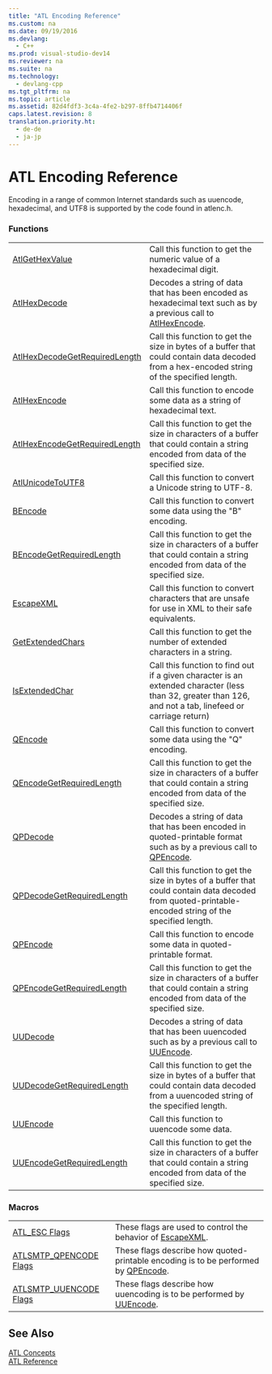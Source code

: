 ```yaml
---
title: "ATL Encoding Reference"
ms.custom: na
ms.date: 09/19/2016
ms.devlang: 
  - C++
ms.prod: visual-studio-dev14
ms.reviewer: na
ms.suite: na
ms.technology: 
  - devlang-cpp
ms.tgt_pltfrm: na
ms.topic: article
ms.assetid: 82d4fdf3-3c4a-4fe2-b297-8ffb4714406f
caps.latest.revision: 8
translation.priority.ht: 
  - de-de
  - ja-jp
---
```

# ATL Encoding Reference
Encoding in a range of common Internet standards such as uuencode, hexadecimal, and UTF8 is supported by the code found in atlenc.h.  
  
### Functions  
  
|||  
|-|-|  
|[AtlGetHexValue](../vs140/AtlGetHexValue.md)|Call this function to get the numeric value of a hexadecimal digit.|  
|[AtlHexDecode](../vs140/AtlHexDecode.md)|Decodes a string of data that has been encoded as hexadecimal text such as by a previous call to [AtlHexEncode](../vs140/AtlHexEncode.md).|  
|[AtlHexDecodeGetRequiredLength](../vs140/AtlHexDecodeGetRequiredLength.md)|Call this function to get the size in bytes of a buffer that could contain data decoded from a hex-encoded string of the specified length.|  
|[AtlHexEncode](../vs140/AtlHexEncode.md)|Call this function to encode some data as a string of hexadecimal text.|  
|[AtlHexEncodeGetRequiredLength](../vs140/AtlHexEncodeGetRequiredLength.md)|Call this function to get the size in characters of a buffer that could contain a string encoded from data of the specified size.|  
|[AtlUnicodeToUTF8](../vs140/AtlUnicodeToUTF8.md)|Call this function to convert a Unicode string to UTF-8.|  
|[BEncode](../vs140/BEncode.md)|Call this function to convert some data using the "B" encoding.|  
|[BEncodeGetRequiredLength](../vs140/BEncodeGetRequiredLength.md)|Call this function to get the size in characters of a buffer that could contain a string encoded from data of the specified size.|  
|[EscapeXML](../vs140/EscapeXML.md)|Call this function to convert characters that are unsafe for use in XML to their safe equivalents.|  
|[GetExtendedChars](../vs140/GetExtendedChars.md)|Call this function to get the number of extended characters in a string.|  
|[IsExtendedChar](../vs140/IsExtendedChar.md)|Call this function to find out if a given character is an extended character (less than 32, greater than 126, and not a tab, linefeed or carriage return)|  
|[QEncode](../vs140/QEncode.md)|Call this function to convert some data using the "Q" encoding.|  
|[QEncodeGetRequiredLength](../vs140/QEncodeGetRequiredLength.md)|Call this function to get the size in characters of a buffer that could contain a string encoded from data of the specified size.|  
|[QPDecode](../vs140/QPDecode.md)|Decodes a string of data that has been encoded in quoted-printable format such as by a previous call to [QPEncode](../vs140/QPEncode.md).|  
|[QPDecodeGetRequiredLength](../vs140/QPDecodeGetRequiredLength.md)|Call this function to get the size in bytes of a buffer that could contain data decoded from quoted-printable-encoded string of the specified length.|  
|[QPEncode](../vs140/QPEncode.md)|Call this function to encode some data in quoted-printable format.|  
|[QPEncodeGetRequiredLength](../vs140/QPEncodeGetRequiredLength.md)|Call this function to get the size in characters of a buffer that could contain a string encoded from data of the specified size.|  
|[UUDecode](../vs140/UUDecode.md)|Decodes a string of data that has been uuencoded such as by a previous call to [UUEncode](../vs140/UUEncode.md).|  
|[UUDecodeGetRequiredLength](../vs140/UUDecodeGetRequiredLength.md)|Call this function to get the size in bytes of a buffer that could contain data decoded from a uuencoded string of the specified length.|  
|[UUEncode](../vs140/UUEncode.md)|Call this function to uuencode some data.|  
|[UUEncodeGetRequiredLength](../vs140/UUEncodeGetRequiredLength.md)|Call this function to get the size in characters of a buffer that could contain a string encoded from data of the specified size.|  
  
### Macros  
  
|||  
|-|-|  
|[ATL_ESC Flags](../vs140/ATL_ESC-Flags.md)|These flags are used to control the behavior of [EscapeXML](../vs140/EscapeXML.md).|  
|[ATLSMTP_QPENCODE Flags](../vs140/ATLSMTP_QPENCODE-Flags.md)|These flags describe how quoted-printable encoding is to be performed by [QPEncode](../vs140/QPEncode.md).|  
|[ATLSMTP_UUENCODE Flags](../vs140/ATLSMTP_UUENCODE-Flags.md)|These flags describe how uuencoding is to be performed by [UUEncode](../vs140/UUEncode.md).|  
  
## See Also  
 [ATL Concepts](../vs140/Active-Template-Library--ATL--Concepts.md)   
 [ATL Reference](../vs140/ATL-COM-Desktop-Components.md)